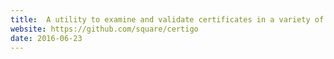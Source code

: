 ```yaml
---
title:  A utility to examine and validate certificates in a variety of formats
website: https://github.com/square/certigo
date: 2016-06-23
---
```

